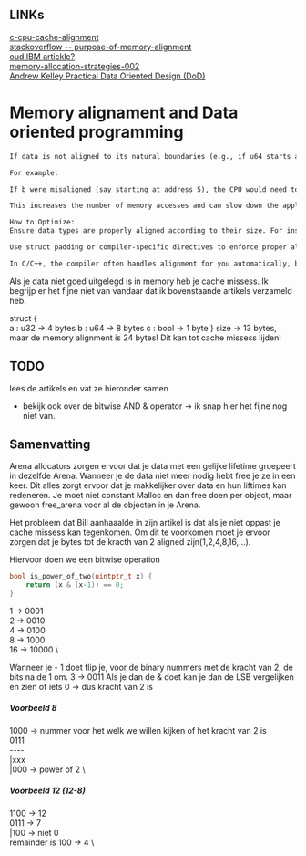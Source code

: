 ## LINKs
[c-cpu-cache-alignment](https://en.ittrip.xyz/c-language/c-cpu-cache-alignment) \
[stackoverflow -- purpose-of-memory-alignment](https://stackoverflow.com/questions/381244/purpose-of-memory-alignment) \
[oud IBM artickle?](https://web.archive.org/web/20201021053824/https://developer.ibm.com/technologies/systems/articles/pa-dalign/) \
[memory-allocation-strategies-002](https://www.gingerbill.org/article/2019/02/08/memory-allocation-strategies-002/) \
[Andrew Kelley Practical Data Oriented Design (DoD)](https://www.youtube.com/watch?v=IroPQ150F6c)

# Memory alignament and Data oriented programming

```markdown
If data is not aligned to its natural boundaries (e.g., if u64 starts at an address that is not a multiple of 8), the CPU may have to load multiple cache lines to access a single 8-byte value, which results in cache misses.

For example:

If b were misaligned (say starting at address 5), the CPU would need to fetch two cache lines to load b (because the value would span the end of one cache line and the beginning of the next).

This increases the number of memory accesses and can slow down the application.

How to Optimize:
Ensure data types are properly aligned according to their size. For instance, u64 should always be aligned on 8-byte boundaries.

Use struct padding or compiler-specific directives to enforce proper alignment.

In C/C++, the compiler often handles alignment for you automatically, but you can also use alignas (C++11) or __attribute__((aligned(8))) (GCC) to enforce alignment.

```


Als je data niet goed uitgelegd is in memory heb je cache missess. Ik begrijp er het fijne niet van vandaar dat ik bovenstaande artikels verzameld heb.

struct {  
    a : u32  -> 4 bytes
    b : u64  -> 8 bytes
    c : bool -> 1 byte
} 
size -> 13 bytes, maar de memory alignment is 24 bytes! Dit kan tot cache missess lijden!

## TODO 
lees de artikels en vat ze hieronder samen
- bekijk ook over de bitwise AND & operator -> ik snap hier het fijne nog niet van.

## Samenvatting
Arena allocators zorgen ervoor dat je data met een gelijke lifetime groepeert in dezelfde Arena.
Wanneer je de data niet meer nodig hebt free je ze in een keer. Dit alles zorgt ervoor dat je makkelijker over data en hun liftimes kan redeneren.
Je moet niet constant Malloc en dan free doen per object, maar gewoon free_arena voor al de objecten in je Arena.

Het probleem dat Bill aanhaaalde in zijn artikel is dat als je niet oppast je cache missess kan tegenkomen. Om dit te voorkomen moet je ervoor zorgen dat je bytes tot de kracth van 2 aligned zijn(1,2,4,8,16,...).

Hiervoor doen we een bitwise operation

``` C 
bool is_power_of_two(uintptr_t x) {
	return (x & (x-1)) == 0;
}
```
1 -> 0001 \
2 -> 0010 \
4 -> 0100 \
8 -> 1000 \
16 -> 10000 \

Wanneer je - 1 doet flip je, voor de binary nummers met de kracht van 2, de bits na de 1 om. 3 -> 0011
Als je dan de & doet kan je dan de LSB vergelijken en zien of iets 0 -> dus kracht van 2 is

##### Voorbeeld 8
1000 -> nummer voor het welk we willen kijken of het kracht van 2 is \
0111 \
---- \
|xxx \
|000 -> power of 2 \

##### Voorbeeld 12 (12-8)
1100 -> 12 \
0111 -> 7 \
|100 -> niet 0 \
remainder is 100 -> 4 \



